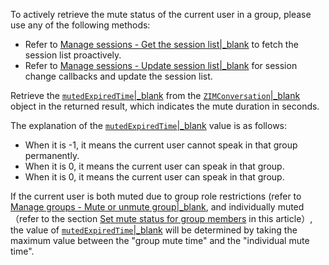 To actively retrieve the mute status of the current user in a group, please use any of the following methods:
- Refer to [Manage sessions - Get the session list\|_blank](!zim-Conversation_Management) to fetch the session list proactively.
- Refer to [Manage sessions - Update session list\|_blank](!zim-Conversation_Management) for session change callbacks and update the session list.

Retrieve the [`mutedExpiredTime`\|_blank](@mutedExpiredTime-ZIMGroupConversation) from the [`ZIMConversation`\|_blank](@-ZIMConversation) object in the returned result, which indicates the mute duration in seconds.

The explanation of the [`mutedExpiredTime`\|_blank](@mutedExpiredTime-ZIMGroupConversation) value is as follows:
- When it is -1, it means the current user cannot speak in that group permanently.
- When it is 0, it means the current user can speak in that group.
- When it is 0, it means the current user can speak in that group.

<div class="mk-hint">


If the current user is both muted due to group role restrictions (refer to [Manage groups - Mute or unmute group\|_blank](!zim-GroupManagement), and individually muted（refer to the section <a href="#muteGroupMembers">Set mute status for group members</a> in this article）, the value of [`mutedExpiredTime`\|_blank](@mutedExpiredTime-ZIMGroupConversation) will be determined by taking the maximum value between the "group mute time" and the "individual mute time".

</div>













